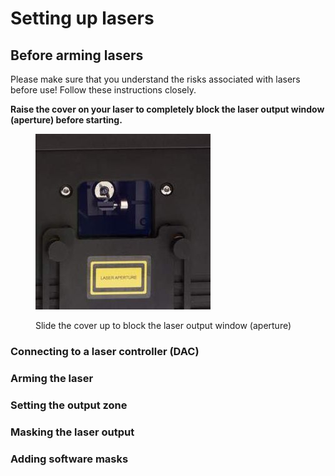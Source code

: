 # Setting up lasers

## Before arming lasers

Please make sure that you understand the risks associated with lasers before use! Follow these instructions closely.&#x20;

**Raise the cover on your laser to completely block the laser output window (aperture) before starting.**

<figure><img src=".gitbook/assets/laser-aperture.jpg" alt=""><figcaption><p>Slide the cover up to block the laser output window (aperture)</p></figcaption></figure>

###

### Connecting to a laser controller (DAC)

### Arming the laser



### Setting the output zone

### Masking the laser output

### Adding software masks



###
